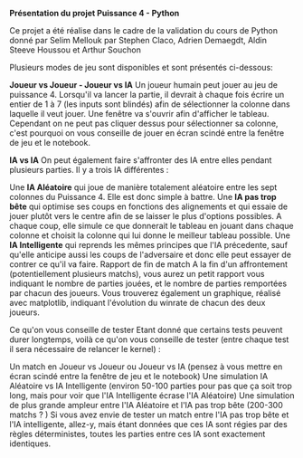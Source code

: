 **Présentation du projet Puissance 4 - Python**

Ce projet a été réalise dans le cadre de la validation du cours de Python donné par Selim Mellouk par Stephen Claco, Adrien Demaegdt, Aldin Steeve Houssou et Arthur Souchon

Plusieurs modes de jeu sont disponibles et sont présentés ci-dessous:

**Joueur vs Joueur - Joueur vs IA**
Un joueur humain peut jouer au jeu de puissance 4. Lorsqu'il va lancer la partie, il devrait à chaque fois écrire un entier de 1 à 7 (les inputs sont blindés) afin de sélectionner la colonne dans laquelle il veut jouer. Une fenêtre va s'ouvrir afin d'afficher le tableau. Cependant on ne peut pas cliquer dessus pour sélectionner sa colonne, c'est pourquoi on vous conseille de jouer en écran scindé entre la fenêtre de jeu et le notebook.

**IA vs IA**
On peut également faire s'affronter des IA entre elles pendant plusieurs parties. Il y a trois IA différentes :

Une **IA Aléatoire** qui joue de manière totalement aléatoire entre les sept colonnes du Puissance 4. Elle est donc simple à battre.
Une **IA pas trop bête** qui optimise ses coups en fonctions des alignements et qui essaie de jouer plutôt vers le centre afin de se laisser le plus d'options possibles. A chaque coup, elle simule ce que donnerait le tableau en jouant dans chaque colonne et choisit la colonne qui lui donne le meilleur tableau possible.
Une **IA Intelligente** qui reprends les mêmes principes que l'IA précedente, sauf qu'elle anticipe aussi les coups de l'adversaire et donc elle peut essayer de contrer ce qu'il va faire.
Rapport de fin de match
A la fin d'un affrontement (potentiellement plusieurs matchs), vous aurez un petit rapport vous indiquant le nombre de parties jouées, et le nombre de parties remportées par chacun des joueurs. Vous trouverez également un graphique, réalisé avec matplotlib, indiquant l'évolution du winrate de chacun des deux joueurs.

Ce qu'on vous conseille de tester
Etant donné que certains tests peuvent durer longtemps, voilà ce qu'on vous conseille de tester (entre chaque test il sera nécessaire de relancer le kernel) :

Un match en Joueur vs Joueur ou Joueur vs IA (pensez à vous mettre en écran scindé entre la fenêtre de jeu et le notebook)
Une simulation IA Aléatoire vs IA Intelligente (environ 50-100 parties pour pas que ça soit trop long, mais pour voir que l'IA Intelligente écrase l'IA Aléatoire)
Une simulation de plus grande ampleur entre l'IA Aléatoire et l'IA pas trop bête (200-300 matchs ? )
Si vous avez envie de tester un match entre l'IA pas trop bête et l'IA intelligente, allez-y, mais étant données que ces IA sont régies par des règles déterministes, toutes les parties entre ces IA sont exactement identiques.

